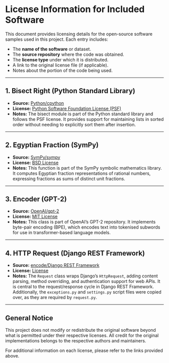 # License Information for Included Software

This document provides licensing details for the open-source software samples used in this project. Each entry includes:
- The **name of the software** or dataset.
- The **source repository** where the code was obtained.
- The **license type** under which it is distributed.
- A link to the original license file (if applicable).
- Notes about the portion of the code being used.

---

## **1. Bisect Right (Python Standard Library)**
- **Source:** [Python/cpython](https://github.com/python/cpython)
- **License:** [Python Software Foundation License (PSF)](https://github.com/python/cpython/blob/main/LICENSE)
- **Notes:** The bisect module is part of the Python standard library and follows the PSF license. It provides support for maintaining lists in sorted order without needing to explicitly sort them after insertion.

---

## **2. Egyptian Fraction (SymPy)**
- **Source:** [SymPy/sympy](https://github.com/sympy/sympy/)
- **License:** [BSD License](https://github.com/sympy/sympy/blob/master/LICENSE)
- **Notes:** This function is part of the SymPy symbolic mathematics library. It computes Egyptian fraction representations of rational numbers, expressing fractions as sums of distinct unit fractions.

---

## **3. Encoder (GPT-2)**
- **Source:** [OpenAI/gpt-2](https://github.com/encode/django-rest-framework)
- **License:** [MIT License](https://github.com/openai/gpt-2/blob/master/LICENSE)
- **Notes:** This class is part of OpenAI’s GPT-2 repository. It implements byte-pair encoding (BPE), which encodes text into tokenised subwords for use in transformer-based language models.

---

## **4. HTTP Request (Django REST Framework)**
- **Source:** [encode/Django REST Framework](https://github.com/openai/gpt-2)
- **License:** [License](https://github.com/encode/django-rest-framework/blob/master/LICENSE.md)
- **Notes:** The `Request` class wraps Django’s `HttpRequest`, adding content parsing, method overriding, and authentication support for web APIs. It is central to the request/response cycle in Django REST Framework. Additionally, the `exceptions.py` and `settings.py` script files were copied over, as they are required by `request.py`.

---

## **General Notice**
This project does not modify or redistribute the original software beyond what is permitted under their respective licenses. All credit for the original implementations belongs to the respective authors and maintainers.

For additional information on each license, please refer to the links provided above.
